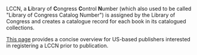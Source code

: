 LCCN, a **L**ibrary of **C**ongress **C**ontrol **N**umber (which also used to be called "Library of Congress Catalog Number") is assigned by the Library of Congress and creates a catalogue record for each book in its catalogued collections.

[This page](https://oldmatemedia.com/guides/how-to-get-a-lccn/) provides a concise overview for US-based publishers interested in registering a LCCN prior to publication.

